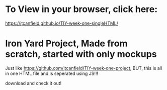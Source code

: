 # To View in your browser, click here:
https://jtcanfield.github.io/TIY-week-one-singleHTML/

# Iron Yard Project, Made from scratch, started with only mockups

Just like https://github.com/jtcanfield/TIY-week-one-project, BUT, this is all in one HTML file and is seperated using JS!!!

download and check it out!
